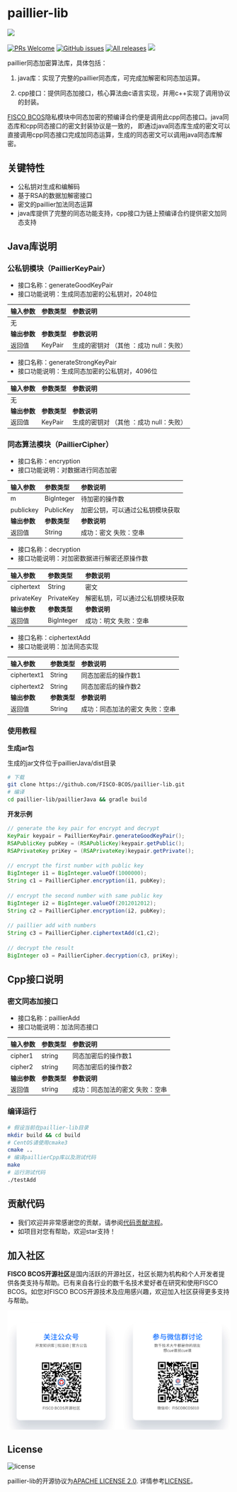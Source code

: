 # paillier-lib

![](https://github.com/FISCO-BCOS/FISCO-BCOS/raw/master/docs/images/FISCO_BCOS_Logo.svg?sanitize=true)

[![PRs Welcome](https://img.shields.io/badge/PRs-welcome-brightgreen.svg?style=flat-square)](http://makeapullrequest.com)
[![GitHub issues](https://img.shields.io/github/issues/FISCO-BCOS/paillier-lib.svg)](https://github.com/FISCO-BCOS/paillier-lib/issues)
[![All releases](https://img.shields.io/github/release/FISCO-BCOS/paillier-lib.svg)](https://github.com/FISCO-BCOS/paillier-lib/releases)
![](https://img.shields.io/github/license/FISCO-BCOS/paillier-lib) 

paillier同态加密算法库，具体包括：

1. java库：实现了完整的paillier同态库，可完成加解密和同态加运算。

2. cpp接口：提供同态加接口，核心算法由c语言实现，并用c++实现了调用协议的封装。

[FISCO BCOS](https://github.com/FISCO-BCOS/FISCO-BCOS/tree/master)隐私模块中同态加密的预编译合约便是调用此cpp同态接口。java同态库和cpp同态接口的密文封装协议是一致的， 即通过java同态库生成的密文可以直接调用cpp同态接口完成加同态运算，生成的同态密文可以调用java同态库解密。

## 关键特性

- 公私钥对生成和编解码
- 基于RSA的数据加解密接口
- 密文的paillier加法同态运算
- java库提供了完整的同态功能支持，cpp接口为链上预编译合约提供密文加同态支持

## Java库说明

### 公私钥模块（PaillierKeyPair）

- 接口名称：generateGoodKeyPair
- 接口功能说明：生成同态加密的公私钥对，2048位

| 输入参数     | 参数类型     | 参数说明                                   |
| :----------- | :----------- | :----------------------------------------- |
| 无    |           |             |
| **输出参数** | **参数类型** | **参数说明**                               |
| 返回值       | KeyPair      | 生成的密钥对 （其他 ：成功    null：失败） |

- 接口名称：generateStrongKeyPair
- 接口功能说明：生成同态加密的公私钥对，4096位

| 输入参数     | 参数类型     | 参数说明                                   |
| :----------- | :----------- | :----------------------------------------- |
| 无    |           |             |
| **输出参数** | **参数类型** | **参数说明**                               |
| 返回值       | KeyPair      | 生成的密钥对 （其他 ：成功    null：失败） |


### 同态算法模块（PaillierCipher）

- 接口名称：encryption
- 接口功能说明：对数据进行同态加密

| 输入参数     | 参数类型     | 参数说明                         |
| :----------- | :----------- | :------------------------------- |
| m            | BigInteger   | 待加密的操作数                   |
| publickey    | PublicKey    | 加密公钥，可以通过公私钥模块获取 |
| **输出参数** | **参数类型** | **参数说明**                     |
| 返回值       | String       | 成功：密文    失败：空串         |

- 接口名称：decryption
- 接口功能说明：对加密数据进行解密还原操作数

| 输入参数     | 参数类型     | 参数说明                         |
| :----------- | :----------- | :------------------------------- |
| ciphertext   | String       | 密文                             |
| privateKey   | PrivateKey   | 解密私钥，可以通过公私钥模块获取 |
| **输出参数** | **参数类型** | **参数说明**                     |
| 返回值       | BigInteger   | 成功：明文    失败：空串         |

- 接口名称：ciphertextAdd
- 接口功能说明：加法同态实现

| 输入参数     | 参数类型     | 参数说明                           |
| :----------- | :----------- | :--------------------------------- |
| ciphertext1  | String       | 同态加密后的操作数1                |
| ciphertext2  | String       | 同态加密后的操作数2                |
| **输出参数** | **参数类型** | **参数说明**                       |
| 返回值       | String       | 成功：同态加法的密文    失败：空串 |

### 使用教程

**生成jar包**

生成的jar文件位于paillierJava/dist目录
```bash
# 下载
git clone https://github.com/FISCO-BCOS/paillier-lib.git
# 编译
cd paillier-lib/paillierJava && gradle build
```

**开发示例**

```java
// generate the key pair for encrypt and decrypt
KeyPair keypair = PaillierKeyPair.generateGoodKeyPair();
RSAPublicKey pubKey = (RSAPublicKey)keypair.getPublic();
RSAPrivateKey priKey = (RSAPrivateKey)keypair.getPrivate();

// encrypt the first number with public key
BigInteger i1 = BigInteger.valueOf(1000000);
String c1 = PaillierCipher.encryption(i1, pubKey);

// encrypt the second number with same public key
BigInteger i2 = BigInteger.valueOf(2012012012);
String c2 = PaillierCipher.encryption(i2, pubKey);

// paillier add with numbers
String c3 = PaillierCipher.ciphertextAdd(c1,c2);

// decrypt the result
BigInteger o3 = PaillierCipher.decryption(c3, priKey);
```

## Cpp接口说明

### 密文同态加接口

- 接口名称：paillierAdd
- 接口功能说明：加法同态接口

| 输入参数     | 参数类型     | 参数说明                           |
| :----------- | :----------- | :--------------------------------- |
| cipher1      | string       | 同态加密后的操作数1                |
| cipher2      | string       | 同态加密后的操作数2                |
| **输出参数** | **参数类型** | **参数说明**                       |
| 返回值       | string       | 成功：同态加法的密文    失败：空串 |

### 编译运行

```bash
# 假设当前在paillier-lib目录
mkdir build && cd build
# CentOS请使用cmake3
cmake ..
# 编译paillierCpp库以及测试代码
make
# 运行测试代码
./testAdd
```
## 贡献代码

- 我们欢迎并非常感谢您的贡献，请参阅[代码贡献流程](CONTRIBUTING.md)。
- 如项目对您有帮助，欢迎star支持！

## 加入社区

**FISCO BCOS开源社区**是国内活跃的开源社区，社区长期为机构和个人开发者提供各类支持与帮助。已有来自各行业的数千名技术爱好者在研究和使用FISCO BCOS。如您对FISCO BCOS开源技术及应用感兴趣，欢迎加入社区获得更多支持与帮助。

![](https://raw.githubusercontent.com/FISCO-BCOS/LargeFiles/master/images/QR_image.png)

## License

![license](https://img.shields.io/github/license/FISCO-BCOS/paillier-lib.svg)

paillier-lib的开源协议为[APACHE LICENSE 2.0](http://www.apache.org/licenses/). 详情参考[LICENSE](./LICENSE)。
